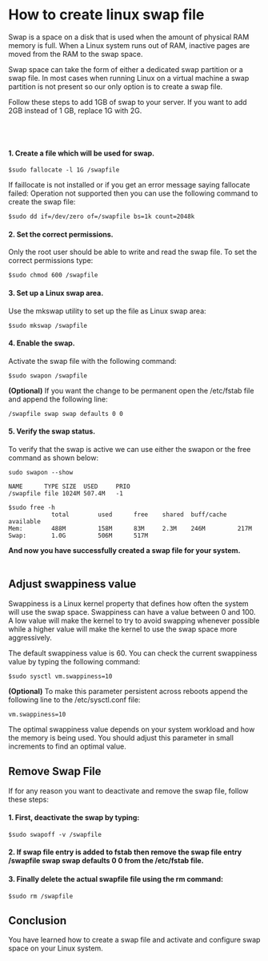 # How to create linux swap file

Swap is a space on a disk that is used when the amount of physical RAM memory is full. When a Linux system runs out of RAM, inactive pages are moved from the RAM to the swap space.

Swap space can take the form of either a dedicated swap partition or a swap file. In most cases when running Linux on a virtual machine a swap partition is not present so our only option is to create a swap file.

Follow these steps to add 1GB of swap to your server. If you want to add 2GB instead of 1 GB, replace 1G with 2G.

<br>
<br>

#### 1. Create a file which will be used for swap.

    $sudo fallocate -l 1G /swapfile

If faillocate is not installed or if you get an error message saying fallocate failed: Operation not supported then you can use the following command to create the swap file:

    $sudo dd if=/dev/zero of=/swapfile bs=1k count=2048k

#### 2. Set the correct permissions.

Only the root user should be able to write and read the swap file. To set the correct permissions type:

    $sudo chmod 600 /swapfile

#### 3. Set up a Linux swap area.

Use the mkswap utility to set up the file as Linux swap area:

    $sudo mkswap /swapfile

#### 4. Enable the swap.

Activate the swap file with the following command:

    $sudo swapon /swapfile

**(Optional)** If you want the change to be permanent open the /etc/fstab file and append the following line:

    /swapfile swap swap defaults 0 0

#### 5. Verify the swap status.

To verify that the swap is active we can use either the swapon or the free command as shown below:

    sudo swapon --show

    NAME      TYPE SIZE  USED     PRIO
    /swapfile file 1024M 507.4M   -1

    $sudo free -h
                total        used      free    shared  buff/cache   available
    Mem:        488M         158M      83M     2.3M    246M         217M
    Swap:       1.0G         506M      517M

**And now you have successfully created a swap file for your system.**
<br>
<br>

## Adjust swappiness value

Swappiness is a Linux kernel property that defines how often the system will use the swap space. Swappiness can have a value between 0 and 100. A low value will make the kernel to try to avoid swapping whenever possible while a higher value will make the kernel to use the swap space more aggressively.

The default swappiness value is 60. You can check the current swappiness value by typing the following command:

    $sudo sysctl vm.swappiness=10

**(Optional)** To make this parameter persistent across reboots append the following line to the /etc/sysctl.conf file:

    vm.swappiness=10

The optimal swappiness value depends on your system workload and how the memory is being used. You should adjust this parameter in small increments to find an optimal value.

## Remove Swap File

If for any reason you want to deactivate and remove the swap file, follow these steps:

#### 1. First, deactivate the swap by typing:

    $sudo swapoff -v /swapfile

#### 2. If swap file entry is added to fstab then remove the swap file entry /swapfile swap swap defaults 0 0 from the /etc/fstab file.

#### 3. Finally delete the actual swapfile file using the rm command:

    $sudo rm /swapfile

## Conclusion

You have learned how to create a swap file and activate and configure swap space on your Linux system.
